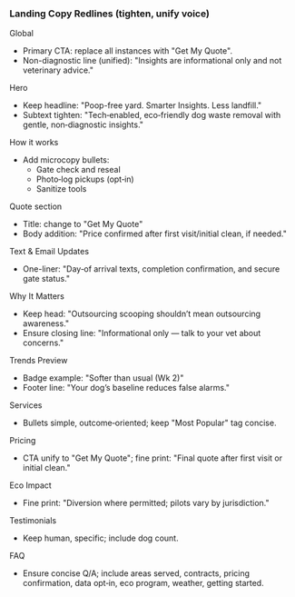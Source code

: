### Landing Copy Redlines (tighten, unify voice)

Global
- Primary CTA: replace all instances with "Get My Quote".
- Non-diagnostic line (unified): "Insights are informational only and not veterinary advice."

Hero
- Keep headline: "Poop-free yard. Smarter Insights. Less landfill."
- Subtext tighten: "Tech‑enabled, eco‑friendly dog waste removal with gentle, non‑diagnostic insights."

How it works
- Add microcopy bullets:
  - Gate check and reseal
  - Photo‑log pickups (opt‑in)
  - Sanitize tools

Quote section
- Title: change to "Get My Quote"
- Body addition: "Price confirmed after first visit/initial clean, if needed."

Text & Email Updates
- One-liner: "Day‑of arrival texts, completion confirmation, and secure gate status."

Why It Matters
- Keep head: "Outsourcing scooping shouldn’t mean outsourcing awareness."
- Ensure closing line: "Informational only — talk to your vet about concerns."

Trends Preview
- Badge example: "Softer than usual (Wk 2)"
- Footer line: "Your dog’s baseline reduces false alarms."

Services
- Bullets simple, outcome‑oriented; keep "Most Popular" tag concise.

Pricing
- CTA unify to "Get My Quote"; fine print: "Final quote after first visit or initial clean."

Eco Impact
- Fine print: "Diversion where permitted; pilots vary by jurisdiction."

Testimonials
- Keep human, specific; include dog count.

FAQ
- Ensure concise Q/A; include areas served, contracts, pricing confirmation, data opt‑in, eco program, weather, getting started.

